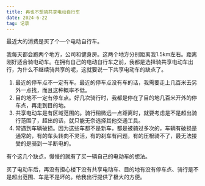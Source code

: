```yaml
---
title: 再也不想骑共享电动自行车
date: 2024-6-22
tag: 记录
---
```


最近大的消费是买了个一个电动自行车。

我每天都会跑两个地方，公司和健身房。这两个地方分别距离我1.5km左右。距离刚好适合骑电动车。在拥有自己的电动自行车之前，我都是选择骑共享电动车出行，为什么不继续骑共享的呢，这就要说一下共享电动车的缺点了。
1. 最近的停车点不一定有车。最近的停车点没有车的话，我需要走上几百米去另外一点找，而且这种概率不低。
2. 目的地不一定有停车点。好几次骑行时，我都是停在了目的地几百米开外的停车点，再走到目的地。
3. 共享电动车是有区域范围的。骑行稍微远一点距离时，就要考虑是不是超出骑行范围了，超出的话，就只能无奈选择其他交通工具。
4. 常遇到车辆破损。因为这些车都不是新车，都是被骑过多次的，车辆有破损是通常的，有的车头转向不灵活，有的刹车有问题，有的压根骑不了，最无法接受的是骑到一半断电的。

有个这几个缺点，慢慢的就有了买一辆自己的电动车的想法。

买了电动车后，再没有担心楼下没有共享电动车、目的地有没有停车点、骑行是不是超出范围、车是不是坏的。给我出行提供了极大的方便。